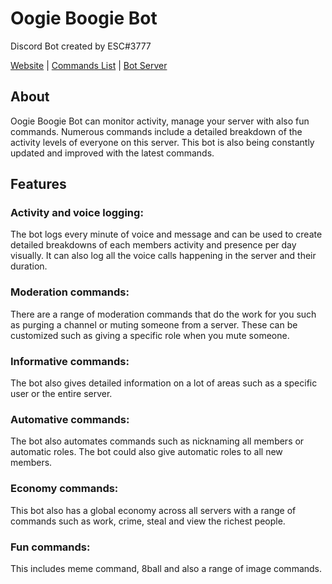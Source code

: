 # Oogie Boogie Bot
 Discord Bot created by ESC#3777

[Website](https://oogieboogiedashboard.herokuapp.com/) | [Commands List](https://oogieboogiedashboard.herokuapp.com/commands) | [Bot Server](https://discord.com/invite/ph5DVfFmeX)

## About
Oogie Boogie Bot can monitor activity, manage your server with also fun commands. Numerous commands include a detailed breakdown of the activity levels of everyone on this server. This bot is also being constantly updated and improved with the latest commands.
 
## Features
### Activity and voice logging:
The bot logs every minute of voice and message and can be used to create detailed breakdowns of each members activity and presence per day visually. It can also log all the voice calls happening in the server and their duration.

### Moderation commands:
There are a range of moderation commands that do the work for you such as purging a channel or muting someone from a server. These can be customized such as giving a specific role when you mute someone.

### Informative commands:
The bot also gives detailed information on a lot of areas such as a specific user or the entire server. 

### Automative commands:
The bot also automates commands such as nicknaming all members or automatic roles. The bot could also give automatic roles to all new members.

### Economy commands:
This bot also has a global economy across all servers with a range of commands such as work, crime, steal and view the richest people.

### Fun commands:
This includes meme command, 8ball and also a range of image commands.

